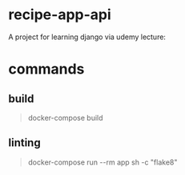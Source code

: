 # recipe-app-api
A project for learning django via udemy lecture: 

# commands
## build
> docker-compose build
## linting
>  docker-compose run --rm app sh -c "flake8"